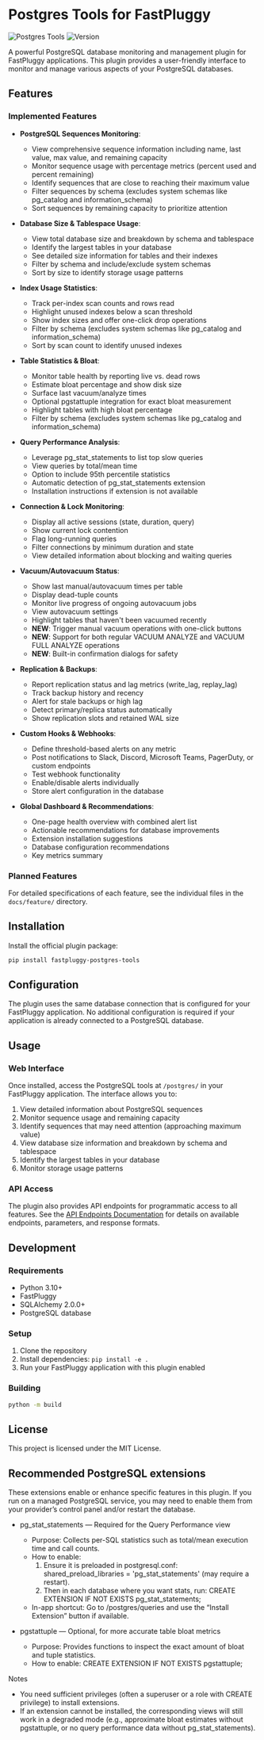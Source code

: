 # Postgres Tools for FastPluggy

![Postgres Tools](https://img.shields.io/badge/FastPluggy-Postgres%20Tools-blue)
![Version](https://img.shields.io/badge/version-0.1.13-blue)

A powerful PostgreSQL database monitoring and management plugin for FastPluggy applications.
This plugin provides a user-friendly interface to monitor and manage various aspects of your PostgreSQL databases.

## Features

### Implemented Features

- **PostgreSQL Sequences Monitoring**:
  - View comprehensive sequence information including name, last value, max value, and remaining capacity
  - Monitor sequence usage with percentage metrics (percent used and percent remaining)
  - Identify sequences that are close to reaching their maximum value
  - Filter sequences by schema (excludes system schemas like pg_catalog and information_schema)
  - Sort sequences by remaining capacity to prioritize attention

- **Database Size & Tablespace Usage**:
  - View total database size and breakdown by schema and tablespace
  - Identify the largest tables in your database
  - See detailed size information for tables and their indexes
  - Filter by schema and include/exclude system schemas
  - Sort by size to identify storage usage patterns

- **Index Usage Statistics**:
  - Track per-index scan counts and rows read
  - Highlight unused indexes below a scan threshold
  - Show index sizes and offer one-click drop operations
  - Filter by schema (excludes system schemas like pg_catalog and information_schema)
  - Sort by scan count to identify unused indexes

- **Table Statistics & Bloat**:
  - Monitor table health by reporting live vs. dead rows
  - Estimate bloat percentage and show disk size
  - Surface last vacuum/analyze times
  - Optional pgstattuple integration for exact bloat measurement
  - Highlight tables with high bloat percentage
  - Filter by schema (excludes system schemas like pg_catalog and information_schema)

- **Query Performance Analysis**:
  - Leverage pg_stat_statements to list top slow queries
  - View queries by total/mean time
  - Option to include 95th percentile statistics
  - Automatic detection of pg_stat_statements extension
  - Installation instructions if extension is not available

- **Connection & Lock Monitoring**:
  - Display all active sessions (state, duration, query)
  - Show current lock contention
  - Flag long-running queries
  - Filter connections by minimum duration and state
  - View detailed information about blocking and waiting queries

- **Vacuum/Autovacuum Status**:
  - Show last manual/autovacuum times per table
  - Display dead-tuple counts
  - Monitor live progress of ongoing autovacuum jobs
  - View autovacuum settings
  - Highlight tables that haven't been vacuumed recently
  - **NEW**: Trigger manual vacuum operations with one-click buttons
  - **NEW**: Support for both regular VACUUM ANALYZE and VACUUM FULL ANALYZE operations
  - **NEW**: Built-in confirmation dialogs for safety

- **Replication & Backups**:
  - Report replication status and lag metrics (write_lag, replay_lag)
  - Track backup history and recency
  - Alert for stale backups or high lag
  - Detect primary/replica status automatically
  - Show replication slots and retained WAL size

- **Custom Hooks & Webhooks**:
  - Define threshold-based alerts on any metric
  - Post notifications to Slack, Discord, Microsoft Teams, PagerDuty, or custom endpoints
  - Test webhook functionality
  - Enable/disable alerts individually
  - Store alert configuration in the database

- **Global Dashboard & Recommendations**:
  - One-page health overview with combined alert list
  - Actionable recommendations for database improvements
  - Extension installation suggestions
  - Database configuration recommendations
  - Key metrics summary

### Planned Features

For detailed specifications of each feature, see the individual files in the `docs/feature/` directory.

## Installation

Install the official plugin package:

```bash
pip install fastpluggy-postgres-tools
```

## Configuration

The plugin uses the same database connection that is configured for your FastPluggy application.
No additional configuration is required if your application is already connected to a PostgreSQL database.

## Usage

### Web Interface

Once installed, access the PostgreSQL tools at `/postgres/` in your FastPluggy application. The interface allows you to:

1. View detailed information about PostgreSQL sequences
2. Monitor sequence usage and remaining capacity
3. Identify sequences that may need attention (approaching maximum value)
4. View database size information and breakdown by schema and tablespace
5. Identify the largest tables in your database
6. Monitor storage usage patterns

### API Access

The plugin also provides API endpoints for programmatic access to all features. See the [API Endpoints Documentation](docs/api-endpoints.md) for details on available endpoints, parameters, and response formats.

## Development

### Requirements

- Python 3.10+
- FastPluggy
- SQLAlchemy 2.0.0+
- PostgreSQL database

### Setup

1. Clone the repository
2. Install dependencies: `pip install -e .`
3. Run your FastPluggy application with this plugin enabled

### Building

```bash
python -m build
```


## License

This project is licensed under the MIT License.


## Recommended PostgreSQL extensions

These extensions enable or enhance specific features in this plugin. If you run on a managed PostgreSQL service, you may need to enable them from your provider’s control panel and/or restart the database.

- pg_stat_statements — Required for the Query Performance view
  - Purpose: Collects per-SQL statistics such as total/mean execution time and call counts.
  - How to enable:
    1. Ensure it is preloaded in postgresql.conf: shared_preload_libraries = 'pg_stat_statements' (may require a restart).
    2. Then in each database where you want stats, run:
       CREATE EXTENSION IF NOT EXISTS pg_stat_statements;
  - In-app shortcut: Go to /postgres/queries and use the “Install Extension” button if available.

- pgstattuple — Optional, for more accurate table bloat metrics
  - Purpose: Provides functions to inspect the exact amount of bloat and tuple statistics.
  - How to enable:
       CREATE EXTENSION IF NOT EXISTS pgstattuple;

Notes
- You need sufficient privileges (often a superuser or a role with CREATE privilege) to install extensions.
- If an extension cannot be installed, the corresponding views will still work in a degraded mode (e.g., approximate bloat estimates without pgstattuple, or no query performance data without pg_stat_statements).
